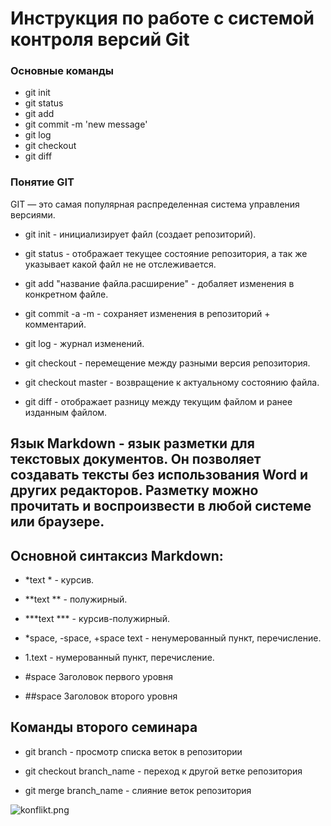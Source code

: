 # Инструкция по работе с системой контроля версий Git

### Основные команды

* git init
* git status
* git add
* git commit -m 'new message'
* git log
* git checkout
* git diff

### Понятие GIT

GIT — это самая популярная распределенная система управления версиями.

* git init - инициализирует файл (создает репозиторий).

* git status - отображает текущее состояние репозитория, а так же указывает какой файл не не отслеживается.

* git add "название файла.расширение" - добаляет изменения в конкретном файле.

* git commit -a -m - сохраняет изменения в репозиторий + комментарий.

* git log - журнал изменений.

* git checkout - перемещение между разными версия репозитория.

* git checkout master - возвращение к актуальному состоянию файла.

* git diff - отображает разницу между текущим файлом и ранее изданным файлом.

## Язык Markdown - язык разметки для текстовых документов. Он позволяет создавать тексты без использования Word и других редакторов. Разметку можно прочитать и воспроизвести в любой системе или браузере.

## Основной синтаксиз Markdown:

* *text * - курсив.

* **text ** - полужирный.

* ***text *** - курсив-полужирный.

* *space, -space, +space text - ненумерованный пункт, перечисление.

* 1.text - нумерованный пункт, перечисление.

* #space Заголовок первого уровня

* ##space Заголовок второго уровня

## Команды второго семинара

+ git branch - просмотр списка веток в репозитории

+ git checkout branch_name - переход к другой ветке репозитория

+ git merge branch_name - слияние веток репозитория

![konflikt.png](konflikt.png)
